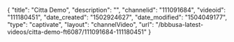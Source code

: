 {
    "title": "Citta Demo",
    "description": "",
    "channelid": "111091684",
    "videoid": "111180451",
    "date_created": "1502924627",
    "date_modified": "1504049177",
    "type": "captivate",
    "layout": "channelVideo",
    "url": "\/bbbusa-latest-videos\/citta-demo-ft6087\/111091684-111180451"
}